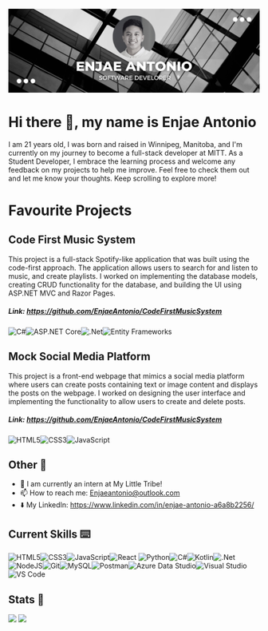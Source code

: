 ![banner](https://raw.githubusercontent.com/EnjaeAntonio/EnjaeAntonio/main/Banner.png)

# Hi there 👋, my name is Enjae Antonio

I am 21 years old, I was born and raised in Winnipeg, Manitoba, and I'm currently on my journey to become a full-stack developer at MITT. As a Student Developer, I embrace the learning process and welcome any feedback on my projects to help me improve. Feel free to check them out and let me know your thoughts. Keep scrolling to explore more!



# Favourite Projects

## Code First Music System
This project is a full-stack Spotify-like application that was built using the code-first approach. The application allows users to search for and listen to music, and create playlists. I worked on implementing the database models, creating CRUD functionality for the database, and building the UI using ASP.NET MVC and Razor Pages.

##### Link: https://github.com/EnjaeAntonio/CodeFirstMusicSystem 

![C#](https://img.shields.io/badge/c%23-black.svg?style=for-the-badge&logo=c-sharp&logoColor=blue)![ASP.NET Core](https://img.shields.io/badge/ASP.NET_Core-pink.svg?style=for-the-badge&logo=.net&logoColor=white)![.Net](https://img.shields.io/badge/.NET-000000?style=for-the-badge&logo=.net&logoColor=pink)![Entity Frameworks](https://img.shields.io/badge/Entity_Frameworks-pink.svg?style=for-the-badge&logo=.net&logoColor=white)





## Mock Social Media Platform
This project is a front-end webpage that mimics a social media platform where users can create posts containing text or image content and displays the posts on the webpage. I worked on designing the user interface and implementing the functionality to allow users to create and delete posts.

##### Link: https://github.com/EnjaeAntonio/CodeFirstMusicSystem
![HTML5](https://img.shields.io/badge/html5-black.svg?style=for-the-badge&logo=html5&logoColor=%23E34F26)![CSS3](https://img.shields.io/badge/css3-pink.svg?style=for-the-badge&logo=css3&logoColor=blue)![JavaScript](https://img.shields.io/badge/javascript-black.svg?style=for-the-badge&logo=javascript&logoColor=%23F7DF1E)


## Other 🍎

- 🌱 I am currently an intern at My Little Tribe!
- 📫 How to reach me: Enjaeantonio@outlook.com 
- ⬇️ My LinkedIn: https://www.linkedin.com/in/enjae-antonio-a6a8b2256/


## Current Skills ⌨️

![HTML5](https://img.shields.io/badge/html5-black.svg?style=for-the-badge&logo=html5&logoColor=%23E34F26)![CSS3](https://img.shields.io/badge/css3-pink.svg?style=for-the-badge&logo=css3&logoColor=blue)![JavaScript](https://img.shields.io/badge/javascript-black.svg?style=for-the-badge&logo=javascript&logoColor=%23F7DF1E)![React](https://img.shields.io/badge/React-%2320232a.svg?style=for-the-badge&logo=react&logoColor=%2361DAFB)
![Python](https://img.shields.io/badge/python-pink.svg?style=for-the-badge&logo=python&logoColor=blue)![C#](https://img.shields.io/badge/c%23-black.svg?style=for-the-badge&logo=c-sharp&logoColor=blue)![Kotlin](https://img.shields.io/badge/Kotlin-pink.svg?style=for-the-badge&logo=kotlin&logoColor=white)![.Net](https://img.shields.io/badge/.NET-000000?style=for-the-badge&logo=.net&logoColor=pink)![NodeJS](https://img.shields.io/badge/node.js-pink?style=for-the-badge&logo=node.js&logoColor=Yellow)![Git](https://img.shields.io/badge/Git-black?style=for-the-badge&logo=git&logoColor=pink)![MySQL](https://img.shields.io/badge/mysql-pink?style=for-the-badge&logo=mysql&logoColor=black)![Postman](https://img.shields.io/badge/Postman-black?style=for-the-badge&logo=postman&logoColor=Orange)![Azure Data Studio](https://img.shields.io/badge/azure%20data%20studio-pink?style=for-the-badge&logo=microsoft-sql-server&logoColor=blue)![Visual Studio](https://img.shields.io/badge/Visual%20Studio-black?style=for-the-badge&logo=visual-studio&logoColor=purple)![VS Code](https://img.shields.io/badge/VS%20Code-pink?style=for-the-badge&logo=visual-studio-code&logoColor=blue)




## Stats 🥇
<img src="http://github-readme-streak-stats.herokuapp.com?user=enjaeantonio&theme=dark&background=000000" height = 200px/> 
<img src = 'https://github-readme-stats.vercel.app/api/top-langs/?username=enjaeantonio&theme=tokyonight' height = 200px> 

